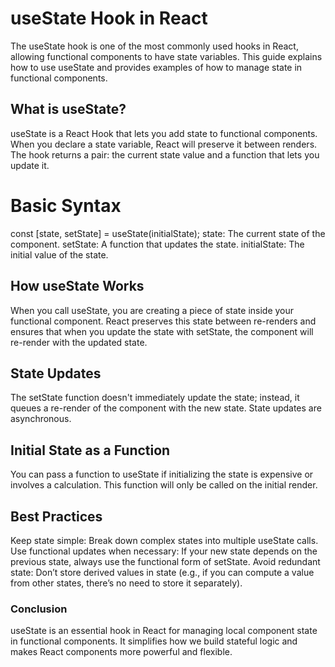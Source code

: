 # useState Hook in React
The useState hook is one of the most commonly used hooks in React, allowing functional components to have state variables. This guide explains how to use useState and provides examples of how to manage state in functional components.

## What is useState?
useState is a React Hook that lets you add state to functional components. When you declare a state variable, React will preserve it between renders. The hook returns a pair: the current state value and a function that lets you update it.
# Basic Syntax
const [state, setState] = useState(initialState);
 state: The current state of the component.
 setState: A function that updates the state.
 initialState: The initial value of the state.
## How useState Works
  When you call useState, you are creating a piece of state inside your functional component. React preserves this state between re-renders and ensures that when you update 
  the state with setState, the component will re-render with the updated state.
## State Updates
The setState function doesn't immediately update the state; instead, it queues a re-render of the component with the new state. State updates are asynchronous.
## Initial State as a Function
You can pass a function to useState if initializing the state is expensive or involves a calculation. This function will only be called on the initial render.
## Best Practices
Keep state simple: Break down complex states into multiple useState calls.
Use functional updates when necessary: If your new state depends on the previous state, always use the functional form of setState.
Avoid redundant state: Don’t store derived values in state (e.g., if you can compute a value from other states, there’s no need to store it separately).
### Conclusion
useState is an essential hook in React for managing local component state in functional components. It simplifies how we build stateful logic and makes React components more powerful and flexible.

